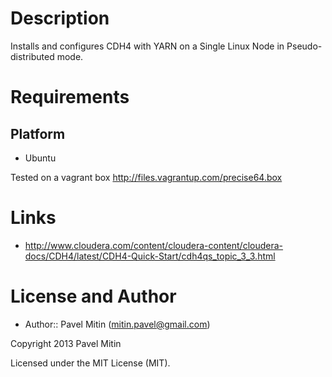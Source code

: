 Description
===========

Installs and configures CDH4 with YARN on a Single Linux Node in Pseudo-distributed mode.

Requirements
============

Platform
--------

* Ubuntu

Tested on a vagrant box http://files.vagrantup.com/precise64.box

Links
=====

* http://www.cloudera.com/content/cloudera-content/cloudera-docs/CDH4/latest/CDH4-Quick-Start/cdh4qs_topic_3_3.html

License and Author
==================

- Author:: Pavel Mitin (<mitin.pavel@gmail.com>)

Copyright 2013 Pavel Mitin

Licensed under the MIT License (MIT).

